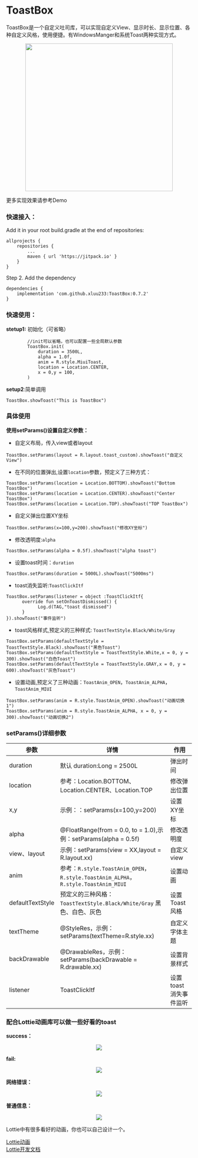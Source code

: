 # ToastBox

ToastBox是一个自定义吐司库，可以实现自定义View、显示时长、显示位置、各种自定义风格，使用便捷。有WindowsManger和系统Toast两种实现方式。

<div align=center>
<img src="https://p1-juejin.byteimg.com/tos-cn-i-k3u1fbpfcp/7253b6acce354403bbf61e73c46815ae~tplv-k3u1fbpfcp-watermark.image" width="400" height="XXX" />
</div>

更多实现效果请参考Demo


### 快速接入：

Add it in your root build.gradle at the end of repositories:

	allprojects {
		repositories {
			...
			maven { url 'https://jitpack.io' }
		}
	}
	
Step 2. Add the dependency

	dependencies {
	    implementation 'com.github.xluu233:ToastBox:0.7.2'
	}
	

### 快速使用：

**stetup1:** 初始化（可省略）

```
        //init可以省略，也可以配置一些全局默认参数
        ToastBox.init(
            duration = 3500L,
            alpha = 1.0f,
            anim = R.style.MiuiToast,
            location = Location.CENTER,
            x = 0,y = 100,
        )

```


**setup2**:简单调用

```
ToastBox.showToast("This is ToastBox")
```

### 具体使用

**使用setParams()设置自定义参数：**

- 自定义布局，传入view或者layout
```
ToastBox.setParams(layout = R.layout.toast_custom).showToast("自定义View")
```


- 在不同的位置弹出,设置`location`参数，预定义了三种方式：
```
ToastBox.setParams(location = Location.BOTTOM).showToast("Bottom ToastBox")
ToastBox.setParams(location = Location.CENTER).showToast("Center ToastBox")
ToastBox.setParams(location = Location.TOP).showToast("TOP ToastBox")
```

- 自定义弹出位置XY坐标
```
ToastBox.setParams(x=100,y=200).showToast("修改XY坐标")
```


- 修改透明度:`alpha`
```
ToastBox.setParams(alpha = 0.5f).showToast("alpha toast")
```


- 设置toast时间：`duration`
```
ToastBox.setParams(duration = 5000L).showToast("5000ms")
```


- toast消失监听:`ToastClickItf`
```
ToastBox.setParams(listener = object :ToastClickItf{
      override fun setOnToastDismissed() {
            Log.d(TAG,"toast dismissed")
      }
}).showToast("事件监听")
```

- toast风格样式,预定义的三种样式: `ToastTextStyle.Black/White/Gray`
```
ToastBox.setParams(defaultTextStyle = ToastTextStyle.Black).showToast("黑色Toast")
ToastBox.setParams(defaultTextStyle = ToastTextStyle.White,x = 0, y = 300).showToast("白色Toast")
ToastBox.setParams(defaultTextStyle = ToastTextStyle.GRAY,x = 0, y = 600).showToast("灰色Toast")
```

- 设置动画,预定义了三种动画：`ToastAnim_OPEN`，`ToastAnim_ALPHA`，`ToastAnim_MIUI`
```
ToastBox.setParams(anim = R.style.ToastAnim_OPEN).showToast("动画切换1")
ToastBox.setParams(anim = R.style.ToastAnim_ALPHA, x = 0, y = 300).showToast("动画切换2")
```


### setParams()详细参数

参数 | 详情 |  作用
---|---|---
duration | 默认 duration:Long = 2500L | 弹出时间 
location | 参考：Location.BOTTOM、 Location.CENTER、Location.TOP | 修改弹出位置
x,y | 示例：：setParams(x=100,y=200) | 设置XY坐标
alpha |  @FloatRange(from = 0.0, to = 1.0),示例：setParams(alpha = 0.5f) | 修改透明度
view、layout| 示例：setParams(view = XX,layout = R.layout.xx) | 自定义view
anim | 参考：`R.style.ToastAnim_OPEN`，`R.style.ToastAnim_ALPHA`，`R.style.ToastAnim_MIUI`| 设置动画
defaultTextStyle | 预定义的三种风格：`ToastTextStyle.Black/White/Gray` 黑色、白色、灰色 | 设置Toast风格
textTheme |  @StyleRes，示例：setParams(textTheme=R.style.xx) |  自定义字体主题
backDrawable | @DrawableRes，示例：setParams(backDrawable = R.drawable.xx) | 设置背景样式
listener | ToastClickItf | 设置toast消失事件监听


### 配合Lottie动画库可以做一些好看的toast

**success：**
<div align=center>
<img src="https://p3-juejin.byteimg.com/tos-cn-i-k3u1fbpfcp/7fd376adf1164baa81d13eebe5a92e94~tplv-k3u1fbpfcp-watermark.image" width="xxx" height="XXX" />
</div>

**fail:**
<div align=center>
<img src="https://p1-juejin.byteimg.com/tos-cn-i-k3u1fbpfcp/c181942878874969bfb318087386449f~tplv-k3u1fbpfcp-watermark.image" width="XXX" height="XXX" />
</div>

**网络错误：**
<div align=center>
<img src="https://p6-juejin.byteimg.com/tos-cn-i-k3u1fbpfcp/1203ffe2ae564f4f9540b731b894103a~tplv-k3u1fbpfcp-watermark.image" width="XXX" height="XXX" />
</div>

**普通信息：**
<div align=center>
<img src="https://p1-juejin.byteimg.com/tos-cn-i-k3u1fbpfcp/70788df056a54b378a9a914dcece1bba~tplv-k3u1fbpfcp-watermark.image" width="XXX" height="XXX" />
</div>

Lottie中有很多看好的动画，你也可以自己设计一个。

[Lottie动画](https://lottiefiles.com/featured)  
[Lottie开发文档](http://airbnb.io/lottie/#/android?id=loading-an-animation)
